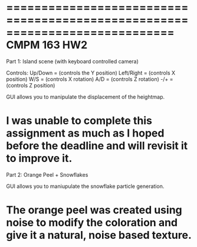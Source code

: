 ============================================================================
                                CMPM 163 HW2
============================================================================
Part 1: Island scene (with keyboard controlled camera)

Controls:
Up/Down = (controls the Y position)
Left/Right = (controls X position)
W/S = (controls X rotation)
A/D = (controls Z rotation)
-/+ = (controls Z position)

GUI allows you to manipulate the displacement of the heightmap.

I was unable to complete this assignment as much as I hoped before the
deadline and will revisit it to improve it.
============================================================================
Part 2: Orange Peel + Snowflakes

GUI allows you to maniupulate the snowflake particle generation.

The orange peel was created using noise to modify the coloration and give it
a natural, noise based texture.
============================================================================
